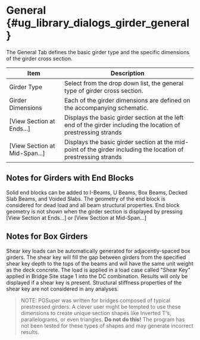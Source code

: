 General {#ug_library_dialogs_girder_general}
==============================================
The General Tab defines the basic girder type and the specific dimensions of the girder cross section.

Item | Description
----|-----
Girder Type | Select from the drop down list, the general type of girder cross section.
Girder Dimensions | Each of the girder dimensions are defined on the accompanying schematic. 
[View Section at Ends...] | Displays the basic girder section at the left end of the girder including the location of prestressing strands
[View Section at Mid-Span...] | Displays the basic girder section at the mid-point of the girder including the location of prestressing strands

Notes for Girders with End Blocks
-----------------------------
Solid end blocks can be added to I-Beams, U Beams, Box Beams, Decked Slab Beams, and Voided Slabs. The geometry of the end block is considered for dead load and all beam structural properties. End block geometry is not shown when the girder section is displayed by pressing [View Section at Ends...] or [View Section at Mid-Span...]

Notes for Box Girders
---------------------
Shear key loads can be automatically generated for adjacently-spaced box girders. The shear key will fill the gap between girders from the specified shear key depth to the tops of the beams and will have the same unit weight as the deck concrete. The load is applied in a load case called "Shear Key" applied in Bridge Site stage 1 into the DC combination. Results will only be displayed if a shear key is present. Structural stiffness properties of the shear key are not considered in any analyses.

> NOTE: PGSuper was written for bridges composed of typical prestressed girders. A clever user might be tempted to use these dimensions to create unique section shapes like Inverted T's, parallelograms, or even triangles. **Do not do this!** The program has not been tested for these types of shapes and may generate incorrect results.

